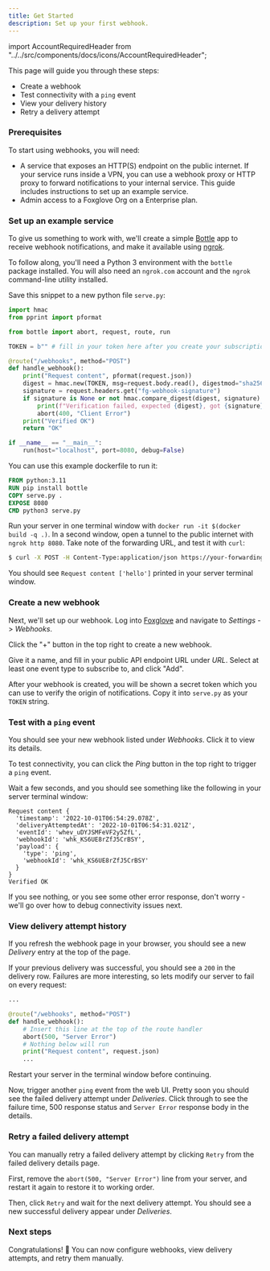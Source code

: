 ```yaml
---
title: Get Started
description: Set up your first webhook.
---
```


import AccountRequiredHeader from "../../src/components/docs/icons/AccountRequiredHeader";

<AccountRequiredHeader badgeText="Closed Beta, contact us for access" />

This page will guide you through these steps:

- Create a webhook
- Test connectivity with a `ping` event
- View your delivery history
- Retry a delivery attempt

### Prerequisites

To start using webhooks, you will need:

- A service that exposes an HTTP(S) endpoint on the public internet. If your service runs inside a VPN, you can use a webhook proxy or HTTP proxy to forward notifications to your internal service. This guide includes instructions to set up an example service.
- Admin access to a Foxglove Org on a Enterprise plan.

### Set up an example service

To give us something to work with, we'll create a simple [Bottle](https://bottlepy.org/) app to receive webhook notifications, and make it available using [ngrok](https://ngrok.com).

To follow along, you'll need a Python 3 environment with the `bottle` package installed. You will
also need an `ngrok.com` account and the `ngrok` command-line utility installed.

Save this snippet to a new python file `serve.py`:

```python title=serve.py
import hmac
from pprint import pformat

from bottle import abort, request, route, run

TOKEN = b"" # fill in your token here after you create your subscription

@route("/webhooks", method="POST")
def handle_webhook():
    print("Request content", pformat(request.json))
    digest = hmac.new(TOKEN, msg=request.body.read(), digestmod="sha256").hexdigest()
    signature = request.headers.get("fg-webhook-signature")
    if signature is None or not hmac.compare_digest(digest, signature):
        print(f"Verification failed, expected {digest}, got {signature}")
        abort(400, "Client Error")
    print("Verified OK")
    return "OK"

if __name__ == "__main__":
    run(host="localhost", port=8080, debug=False)
```

You can use this example dockerfile to run it:

```Dockerfile title=Dockerfile
FROM python:3.11
RUN pip install bottle
COPY serve.py .
EXPOSE 8080
CMD python3 serve.py
```

Run your server in one terminal window with `docker run -it $(docker build -q .)`. In a second window, open a tunnel to the public internet with `ngrok http 8080`. Take note of the forwarding URL, and test it with `curl`:

```bash
$ curl -X POST -H Content-Type:application/json https://your-forwarding-url.ngrok-free.dev/webhooks -d '["hello"]'
```

You should see `Request content ['hello']` printed in your server terminal window.

### Create a new webhook

Next, we'll set up our webhook. Log into [Foxglove](https://console.foxglove.dev) and navigate to _Settings_ -> _Webhooks_.

Click the "+" button in the top right to create a new webhook.

Give it a name, and fill in your public API endpoint URL under _URL_. Select at least one event type to subscribe to, and click "Add".

After your webhook is created, you will be shown a secret token which you can use to verify the origin of notifications. Copy it into `serve.py` as your `TOKEN` string.

### Test with a `ping` event

You should see your new webhook listed under _Webhooks_. Click it to view its details.

To test connectivity, you can click the _Ping_ button in the top right to trigger a `ping` event.

Wait a few seconds, and you should see something like the following in your server terminal window:

```
Request content {
  'timestamp': '2022-10-01T06:54:29.078Z',
  'deliveryAttemptedAt': '2022-10-01T06:54:31.021Z',
  'eventId': 'whev_uDYJSMFeVF2y5ZfL',
  'webhookId': 'whk_KS6UE8rZfJ5CrBSY',
  'payload': {
    'type': 'ping',
    'webhookId': 'whk_KS6UE8rZfJ5CrBSY'
  }
}
Verified OK
```

If you see nothing, or you see some other error response, don't worry - we'll go over how to debug connectivity issues next.

### View delivery attempt history

If you refresh the webhook page in your browser, you should see a new _Delivery_ entry at the top of the page.

If your previous delivery was successful, you should see a `200` in the delivery row. Failures are more interesting, so
lets modify our server to fail on every request:

```python
...

@route("/webhooks", method="POST")
def handle_webhook():
    # Insert this line at the top of the route handler
    abort(500, "Server Error")
    # Nothing below will run
    print("Request content", request.json)
    ...
```

Restart your server in the terminal window before continuing.

Now, trigger another `ping` event from the web UI. Pretty soon you should see the failed delivery attempt under _Deliveries_. Click through to see the failure time, 500 response status and `Server Error` response body in the details.

### Retry a failed delivery attempt

You can manually retry a failed delivery attempt by clicking `Retry` from the failed delivery details page.

First, remove the `abort(500, "Server Error")` line from your server, and restart it again to restore it to working order.

Then, click `Retry` and wait for the next delivery attempt. You should see a new successful delivery appear under _Deliveries_.

### Next steps

Congratulations! 🦊 You can now configure webhooks, view delivery attempts, and retry them manually.
